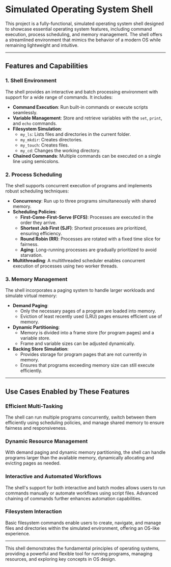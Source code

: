 # Simulated Operating System Shell

This project is a fully-functional, simulated operating system shell designed to showcase essential operating system features, including command execution, process scheduling, and memory management. The shell offers a streamlined environment that mimics the behavior of a modern OS while remaining lightweight and intuitive.

---

## Features and Capabilities

### **1. Shell Environment**
The shell provides an interactive and batch processing environment with support for a wide range of commands. It includes:
- **Command Execution**: Run built-in commands or execute scripts seamlessly.
- **Variable Management**: Store and retrieve variables with the `set`, `print`, and `echo` commands.
- **Filesystem Simulation**:
  - `my_ls`: Lists files and directories in the current folder.
  - `my_mkdir`: Creates directories.
  - `my_touch`: Creates files.
  - `my_cd`: Changes the working directory.
- **Chained Commands**: Multiple commands can be executed on a single line using semicolons.

### **2. Process Scheduling**
The shell supports concurrent execution of programs and implements robust scheduling techniques:
- **Concurrency**: Run up to three programs simultaneously with shared memory.
- **Scheduling Policies**:
  - **First-Come-First-Serve (FCFS)**: Processes are executed in the order they arrive.
  - **Shortest Job First (SJF)**: Shortest processes are prioritized, ensuring efficiency.
  - **Round Robin (RR)**: Processes are rotated with a fixed time slice for fairness.
  - **Aging**: Long-running processes are gradually prioritized to avoid starvation.
- **Multithreading**: A multithreaded scheduler enables concurrent execution of processes using two worker threads.

### **3. Memory Management**
The shell incorporates a paging system to handle larger workloads and simulate virtual memory:
- **Demand Paging**:
  - Only the necessary pages of a program are loaded into memory.
  - Eviction of least recently used (LRU) pages ensures efficient use of memory.
- **Dynamic Partitioning**:
  - Memory is divided into a frame store (for program pages) and a variable store.
  - Frame and variable sizes can be adjusted dynamically.
- **Backing Store Simulation**:
  - Provides storage for program pages that are not currently in memory.
  - Ensures that programs exceeding memory size can still execute efficiently.

---

## Use Cases Enabled by These Features

### **Efficient Multi-Tasking**
The shell can run multiple programs concurrently, switch between them efficiently using scheduling policies, and manage shared memory to ensure fairness and responsiveness.

### **Dynamic Resource Management**
With demand paging and dynamic memory partitioning, the shell can handle programs larger than the available memory, dynamically allocating and evicting pages as needed.

### **Interactive and Automated Workflows**
The shell's support for both interactive and batch modes allows users to run commands manually or automate workflows using script files. Advanced chaining of commands further enhances automation capabilities.

### **Filesystem Interaction**
Basic filesystem commands enable users to create, navigate, and manage files and directories within the simulated environment, offering an OS-like experience.

---

This shell demonstrates the fundamental principles of operating systems, providing a powerful and flexible tool for running programs, managing resources, and exploring key concepts in OS design.
